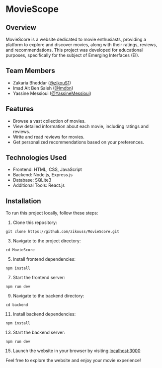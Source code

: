 # MovieScope

## Overview

MovieScore is a website dedicated to movie enthusiasts, providing a platform to explore and discover movies, along with their ratings, reviews, and recommendations. This project was developed for educational purposes, specifically for the subject of Emerging Interfaces (EI).

## Team Members

- Zakaria Bheddar ([@zikouS1](https://github.com/zikouss))
- Imad Ait Ben Saleh ([@Imdbn](https://github.com/Imdbn))
- Yassine Messioui ([@YassineMessioui](https://github.com/YassineMessioui))

## Features

- Browse a vast collection of movies.
- View detailed information about each movie, including ratings and reviews.
- Write and read reviews for movies.
- Get personalized recommendations based on your preferences.

## Technologies Used

- Frontend: HTML, CSS, JavaScript
- Backend: Node.js, Express.js
- Database: SQLite3
- Additional Tools: React.js

## Installation

To run this project locally, follow these steps:

1. Clone this repository:
```
git clone https://github.com/zikouss/MovieScore.git
```
3. Navigate to the project directory:
```
cd MovieScore
```
5. Install frontend dependencies:
```
npm install
```
7. Start the frontend server:
```
npm run dev
```
9. Navigate to the backend directory:
```
cd backend
```
11. Install backend dependencies:
```
npm install
```
13. Start the backend server:
```
npm run dev
```
15. Launch the website in your browser by visiting [localhost:3000](http://localhost:3000)

Feel free to explore the website and enjoy your movie experience!
